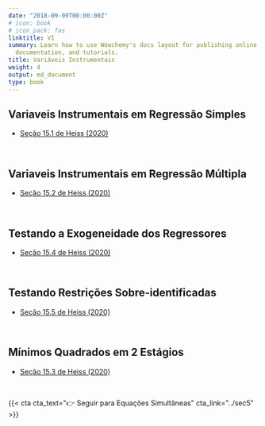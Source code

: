 ```yaml
---
date: "2018-09-09T00:00:00Z"
# icon: book
# icon_pack: fas
linktitle: VI
summary: Learn how to use Wowchemy's docs layout for publishing online courses, software
  documentation, and tutorials.
title: Variáveis Instrumentais
weight: 4
output: md_document
type: book
---
```





## Variaveis Instrumentais em Regressão Simples

- [Seção 15.1 de Heiss (2020)](http://www.urfie.net/read/index.html#page/247)




</br>


## Variaveis Instrumentais em Regressão Múltipla

- [Seção 15.2 de Heiss (2020)](http://www.urfie.net/read/index.html#page/249)



</br>


## Testando a Exogeneidade dos Regressores

- [Seção 15.4 de Heiss (2020)](http://www.urfie.net/read/index.html#page/252)



</br>


## Testando Restrições Sobre-identificadas

- [Seção 15.5 de Heiss (2020)](http://www.urfie.net/read/index.html#page/252)




</br>


## Mínimos Quadrados em 2 Estágios

- [Seção 15.3 de Heiss (2020)](http://www.urfie.net/read/index.html#page/250)




</br>

{{< cta cta_text="👉 Seguir para Equações Simultâneas" cta_link="../sec5" >}}
